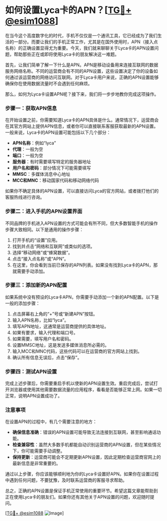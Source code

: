 # 如何设置Lyca卡的APN？[[TG💪+ @esim1088](https://t.me/s/esim1088)]

在当今这个高度数字化的时代，手机不仅仅是一个通讯工具，它已经成为了我们生活的一部分。而要让我们的手机正常工作，尤其是在国外使用时，APN（接入点名称）的正确设置显得尤为重要。今天，我们就来聊聊关于Lyca卡的APN设置问题，帮助那些正在或即将使用Lyca卡的朋友解决这一难题。

首先，让我们简单了解一下什么是APN。APN是移动设备用来连接互联网的数据服务网络名称。不同的运营商会有不同的APN设置，这些设置决定了你的设备如何通过该运营商的网络访问互联网。对于Lyca卡用户来说，正确的APN设置能够确保你在使用数据流量时不会遇到任何麻烦。

那么，如何为Lyca卡设置APN呢？接下来，我们将一步步地教你完成这项操作。

### 步骤一：获取APN信息

在开始设置之前，你需要知道Lyca卡的APN具体是什么。通常情况下，运营商会在其官方网站上提供APN信息，或者你可以直接联系客服获取最新的APN设置。一般来说，Lyca卡的APN设置可能包括以下几个部分：

- **APN名称**：例如“lyca”
- **代理**：一般为空
- **端口**：一般为空
- **服务器**：有时需要填写特定的服务器地址
- **用户名和密码**：部分情况下可能需要填写
- **MMSC**：多媒体消息中心地址
- **MCC和MNC**：移动国家代码和移动网络代码

如果你不确定具体的APN设置，可以直接访问Lyca的官方网站，或者拨打他们的客服热线进行咨询。

### 步骤二：进入手机的APN设置界面

不同品牌的手机进入APN设置的方式可能会有所不同，但大多数智能手机的操作步骤大致相同。以下是通用的操作步骤：

1. 打开手机的“设置”应用。
2. 找到并点击“网络和互联网”或类似的选项。
3. 选择“移动网络”或“蜂窝数据”。
4. 点击“接入点名称”或“APN”。
5. 在这里，你会看到当前已保存的APN列表。如果没有找到Lyca卡的APN，那就需要手动添加。

### 步骤三：添加新的APN配置

如果系统中没有预设的Lyca卡APN，你需要手动添加一个新的APN配置。以下是一般的添加步骤：

1. 点击屏幕右上角的“+”号或“新建APN”按钮。
2. 输入APN名称，比如“lyca”。
3. 填写APN地址，这通常是运营商提供的具体地址。
4. 如果有要求，输入代理和端口号。
5. 如果需要，填写用户名和密码。
6. 设置MMSC地址，这是发送多媒体消息所必需的。
7. 输入MCC和MNC代码，这些代码可以在运营商的官方网站上找到。
8. 确认所有信息无误后，点击“保存”。

### 步骤四：测试APN设置

完成上述步骤后，你需要重启手机以使新的APN设置生效。重启完成后，尝试打开浏览器或使用其他需要数据流量的应用程序，看看是否能够正常上网。如果一切正常，说明APN设置成功了。

### 注意事项

在设置APN的过程中，有几个需要注意的地方：

- **确保信息准确**：错误的APN设置可能导致无法连接到互联网，甚至影响通话功能。
- **检查兼容性**：虽然大多数手机都能自动识别运营商的APN设置，但在某些情况下，你可能需要手动调整。
- **保持更新**：运营商可能会不定期更新APN设置，因此定期检查运营商官网上的最新信息是非常重要的。

通过以上步骤，你应该能够顺利地为你的Lyca卡设置好APN。如果你在设置过程中遇到任何问题，不要犹豫，及时联系运营商的客服寻求帮助。

总之，正确的APN设置是保证手机正常使用的重要环节。希望这篇文章能帮助到正在使用Lyca卡的朋友们。如果你还有其他关于APN设置的问题，欢迎随时提问。

[[TG💪+ @esim1088](https://t.me/s/esim1088) ![Image](https://i.postimg.cc/4NQfJmqS/Snipaste-2025-05-13-00-14-12.png)]